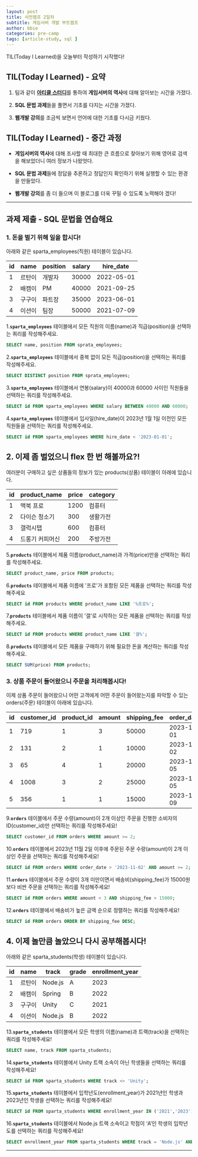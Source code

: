 ```yaml
---
layout: post
title: 사전캠프 2일차
subtitle: 게임서버 개발 부트캠프
author: bbie
categories: pre-camp
tags: [article-study, sql ]
---
```


TIL(Today I Learned)을 오늘부터 작성하기 시작했다! 


## TIL(Today I Learned) - 요약

1. 팀과 같이 [**아티클 스터디**](https://wax-poinsettia-cf6.notion.site/1156cbfc0b9380bca274cfc24f50f7f7?pvs=4)를 통하여 
**게임서버의 역사**에 대해 알아보는 시간을 가졌다.


2. **SQL 문법 과제**들을 풀면서 기초를 다지는 시간을 가졌다.

3. **웹개발 강의**를 조금씩 보면서 언어에 대한 기초를 다시금 키웠다.

## TIL(Today I Learned) - 중간 과정

- **게임서버의 역사**에 대해 조사할 때 최대한 큰 흐름으로 찾아보기 위해
영어로 검색을 해보았더니 여러 정보가 나왔엇다. 

- **SQL 문법 과제**들에 정답을 추론하고 정답인지 확인하기 위해 실행할 수 있는 환경을
만들었다.

- **웹개발 강의**를 좀 더 들으며 이 블로그를 더욱 꾸밀 수 있도록 노력해야 겠다!

---

## 과제 제출 - SQL 문법을 연습해요

### 1. 돈을 벌기 위해 일을 합시다!

아래와 같은 sparta_employees(직원) 테이블이 있습니다.

| id | name | position | salary | hire_date |
| --- | --- | --- | --- | --- |
| 1 | 르탄이 | 개발자 | 30000 | 2022-05-01 |
| 2 | 배캠이 | PM | 40000 | 2021-09-25 |
| 3 | 구구이 | 파트장 | 35000 | 2023-06-01 |
| 4 | 이션이 | 팀장 | 50000 | 2021-07-09 |  

1.**`sparta_employees`** 테이블에서 모든 직원의 이름(name)과 직급(position)을 선택하는 쿼리를 작성해주세요.

```sql
SELECT name, position FROM sprata_employees;
```

2.**`sparta_employees`** 테이블에서 중복 없이 모든 직급(position)을 선택하는 쿼리를 작성해주세요.

```sql
SELECT DISTINCT position FROM sprata_employees;
```

3.**`sparta_employees`** 테이블에서 연봉(salary)이 40000과 60000 사이인 직원들을 선택하는 쿼리를 작성해주세요.

```sql
SELECT id FROM sparta_employees WHERE salary BETWEEN 40000 AND 60000;
```

4.**`sparta_employees`** 테이블에서 입사일(hire_date)이 2023년 1월 1일 이전인 모든 직원들을 선택하는 쿼리를 작성해주세요.

```sql
SELECT id FROM sparta_employees WHERE hire_date < '2023-01-01';
```
  
## 2. 이제 좀 벌었으니 flex 한 번 해볼까요?!

여러분이 구매하고 싶은 상품들의 정보가 있는 products(상품) 테이블이 아래에 있습니다.

| id | product_name | price | category |
| --- | --- | --- | --- |
| 1 | 맥북 프로 | 1200 | 컴퓨터 |
| 2 | 다이슨 청소기 | 300 | 생활가전 |
| 3 | 갤럭시탭 | 600 | 컴퓨터 |
| 4 | 드롱기 커피머신 | 200 | 주방가전 |  

5.**`products`** 테이블에서 제품 이름(product_name)과 가격(price)만을 선택하는 쿼리를 작성해주세요.

```sql
SELECT product_name, price FROM products;
```

6.**`products`** 테이블에서 제품 이름에 '프로'가 포함된 모든 제품을 선택하는 쿼리를 작성해주세요

```sql
SELECT id FROM products WHERE product_name LIKE '%프로%';
```

7.**`products`** 테이블에서 제품 이름이 '갤'로 시작하는 모든 제품을 선택하는 쿼리를 작성해주세요.

```sql
SELECT id FROM products WHERE product_name LIKE '갤%';
```

8.**`products`** 테이블에서 모든 제품을 구매하기 위해 필요한 돈을 계산하는 쿼리를 작성해주세요.

```sql
SELECT SUM(price) FROM products;
```
  
### 3. 상품 주문이 들어왔으니 주문을 처리해봅시다!

이제 상품 주문이 들어왔으니 어떤 고객에게 어떤 주문이 들어왔는지를 파악할 수 있는 orders(주문) 테이블이 아래에 있습니다.

| id | customer_id | product_id | amount | shipping_fee | order_date |
| --- | --- | --- | --- | --- | --- |
| 1 | 719 | 1 | 3 | 50000 | 2023-11-01 |
| 2 | 131 | 2 | 1 | 10000 | 2023-11-02 |
| 3 | 65 | 4 | 1 | 20000 | 2023-11-05 |
| 4 | 1008 | 3 | 2 | 25000 | 2023-11-05 |
| 5 | 356 | 1 | 1 | 15000 | 2023-11-09 |  

9.**`orders`** 테이블에서 주문 수량(amount)이 2개 이상인 주문을 진행한 소비자의 ID(customer_id)만 선택하는 쿼리를 작성해주세요!

```sql
SELECT customer_id FROM orders WHERE amount >= 2;
```

10.**`orders`** 테이블에서 2023년 11월 2일 이후에 주문된 주문 수량(amount)이 2개 이상인 주문을 선택하는 쿼리를 작성해주세요!

```sql
SELECT id FROM orders WHERE order_date > '2023-11-02' AND amount >= 2; 
```

11.**`orders`** 테이블에서 주문 수량이 3개 미만이면서 배송비(shipping_fee)가 15000원보다 비싼 주문을 선택하는 쿼리를 작성해주세요!

```sql
SELECT id FROM orders WHERE amount < 3 AND shipping_fee > 15000;
```

12.**`orders`** 테이블에서 배송비가 높은 금액 순으로 정렬하는 쿼리를 작성해주세요!

```sql
SELECT id FROM orders ORDER BY shipping_fee DESC;
```
  
## 4. 이제 놀만큼 놀았으니 다시 공부해봅시다!

아래와 같은 sparta_students(학생) 테이블이 있습니다.

| id | name | track | grade | enrollment_year |
| --- | --- | --- | --- | --- |
| 1 | 르탄이 | Node.js | A | 2023 |
| 2 | 배캠이 | Spring | B | 2022 |
| 3 | 구구이 | Unity | C | 2021 |
| 4 | 이션이 | Node.js | B | 2022 |  

13.**`sparta_students`** 테이블에서 모든 학생의 이름(name)과 트랙(track)을 선택하는 쿼리를 작성해주세요!

```sql
SELECT name, track FROM sparta_students;
```

14.**`sparta_students`** 테이블에서 Unity 트랙 소속이 아닌 학생들을 선택하는 쿼리를 작성해주세요!

```sql
SELECT id FROM sparta_students WHERE track <> 'Unity';
```

15.**`sparta_students`** 테이블에서 입학년도(enrollment_year)가 2021년인 학생과 2023년인 학생을 선택하는 쿼리를 작성해주세요!

```sql
SELECT id FROM sparta_students WHERE enrollment_year IN ('2021','2023');
```

16.**`sparta_students`** 테이블에서 Node.js 트랙 소속이고 학점이 ‘A’인 학생의 입학년도를 선택하는 쿼리를 작성해주세요!

```sql
SELECT enrollment_year FROM sparta_students WHERE track = 'Node.js' AND grade = 'a';
```

---